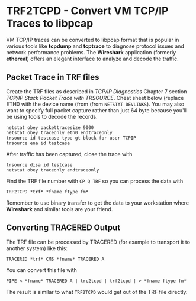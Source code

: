 # TRF2TCPD - Convert VM TCP/IP Traces to libpcap

VM TCP/IP traces can be converted to libpcap format that is
popular in various tools like **tcpdump** and **tcptrace**
to diagnose protocol issues and network performance problems.
The **Wireshark** application (formerly **ethereal**) offers
an elegant interface to analyze and decode the traffic.

## Packet Trace in TRF files
Create the TRF files as described in *TCP/IP Diagnostics*
Chapter 7 section *TCP/IP Stack Packet Trace with TRSOURCE*.
Cheat sheet below (replace ETH0 with the device name (from
(from ```NETSTAT DEVLINKS```). You may also want to specify
full packet capture rather than just 64 byte because you'll
be using tools to decode the records.
```
netstat obey packettracesize 9000
netstat obey traceonly eth0 endtraceonly
trsource id testcase type gt block for user TCPIP
trsource ena id testcase
```
After traffic has been captured, close the trace with
```
trsource disa id testcase
netstat obey traceonly endtraceonly
```
Find the TRF file number with ```CP Q TRF``` so you can
process the data with
```
TRF2TCPD *trf* *fname ftype fm*
```
Remember to use binary transfer to get the data to your
workstation where **Wireshark** and similar tools are your
friend.

## Converting TRACERED Output
The TRF file can be processed by TRACERED (for example
to transport it to another system) like this:
```
TRACERED *trf* CMS *fname* TRACERED A
```
You can convert this file with
```
PIPE < *fname* TRACERED A | trc2tcpd | trf2tcpd | > *fname ftype fm*
```
The result is similar to what ```TRF2TCPD``` would get out
of the TRF file directly.

